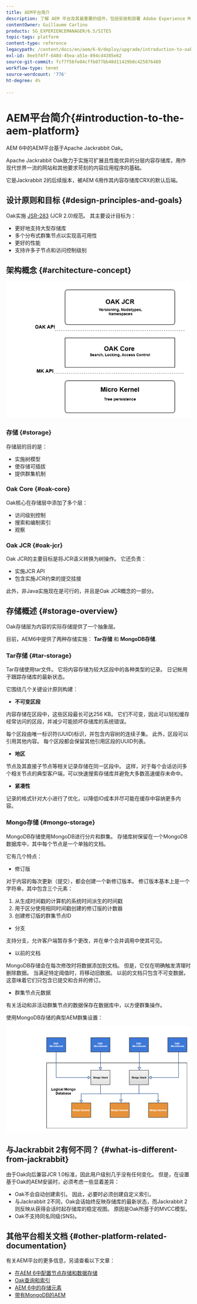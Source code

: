 ```yaml
---
title: AEM平台简介
description: 了解 AEM 平台及其最重要的组件，包括安装和部署 Adobe Experience Manager 6.5 及其架构，其中包括 Adobe Managed Services 云部署。
contentOwner: Guillaume Carlino
products: SG_EXPERIENCEMANAGER/6.5/SITES
topic-tags: platform
content-type: reference
legacypath: /content/docs/en/aem/6-0/deploy/upgrade/introduction-to-oak
exl-id: 8ee5f4ff-648d-45ea-a51e-894cd4385e62
source-git-commit: fcf7f56fe04cffb077bb40d11429b0c425876489
workflow-type: tm+mt
source-wordcount: '776'
ht-degree: 4%

---
```



# AEM平台简介{#introduction-to-the-aem-platform}

AEM 6中的AEM平台基于Apache Jackrabbit Oak。

Apache Jackrabbit Oak致力于实施可扩展且性能优异的分层内容存储库，用作现代世界一流的网站和其他要求苛刻的内容应用程序的基础。

它是Jackrabbit 2的后续版本，被AEM 6用作其内容存储库CRX的默认后端。

## 设计原则和目标 {#design-principles-and-goals}

Oak实施 [JSR-283](https://jcp.org/en/jsr/detail?id=283) (JCR 2.0)规范。 其主要设计目标为：

* 更好地支持大型存储库
* 多个分布式群集节点以实现高可用性
* 更好的性能
* 支持许多子节点和访问控制级别

## 架构概念 {#architecture-concept}

![chlimage_1-84](assets/chlimage_1-84.png)

### 存储 {#storage}

存储层的目的是：

* 实施树模型
* 使存储可插拔
* 提供群集机制

### Oak Core {#oak-core}

Oak核心在存储层中添加了多个层：

* 访问级别控制
* 搜索和编制索引
* 观察

### Oak JCR {#oak-jcr}

Oak JCR的主要目标是将JCR语义转换为树操作。 它还负责：

* 实施JCR API
* 包含实施JCR约束的提交挂接

此外，非Java实施现在是可行的，并且是Oak JCR概念的一部分。

## 存储概述 {#storage-overview}

Oak存储层为内容的实际存储提供了一个抽象层。

目前，AEM6中提供了两种存储实施： **Tar存储** 和 **MongoDB存储**.

### Tar存储 {#tar-storage}

Tar存储使用tar文件。 它将内容存储为较大区段中的各种类型的记录。 日记帐用于跟踪存储库的最新状态。

它围绕几个关键设计原则构建：

* **不可变区段**

内容存储在区段中，这些区段最长可达256 KB。 它们不可变，因此可以轻松缓存经常访问的区段，并减少可能损坏存储库的系统错误。

每个区段由唯一标识符(UUID)标识，并包含内容树的连续子集。 此外，区段可以引用其他内容。 每个区段都会保留其他引用区段的UUID列表。

* **地区**

节点及其直接子节点等相关记录存储在同一区段中。 这样，对于每个会话访问多个相关节点的典型客户端，可以快速搜索存储库并避免大多数高速缓存未命中。

* **紧凑性**

记录的格式针对大小进行了优化，以降低IO成本并尽可能在缓存中容纳更多内容。

### Mongo存储 {#mongo-storage}

MongoDB存储使用MongoDB进行分片和群集。 存储库树保留在一个MongoDB数据库中，其中每个节点是一个单独的文档。

它有几个特点：

* 修订版

对于内容的每次更新（提交），都会创建一个新修订版本。 修订版本基本上是一个字符串，其中包含三个元素：

1. 从生成时间戳的计算机的系统时间派生的时间戳
1. 用于区分使用相同时间戳创建的修订版的计数器
1. 创建修订版的群集节点ID

* 分支

支持分支，允许客户端暂存多个更改，并在单个合并调用中使其可见。

* 以前的文档

MongoDB存储会在每次修改时将数据添加到文档。 但是，它仅在明确触发清理时删除数据。 当满足特定阈值时，将移动旧数据。 以前的文档只包含不可变数据，这意味着它们只包含已提交和合并的修订。

* 群集节点元数据

有关活动和非活动群集节点的数据保存在数据库中，以方便群集操作。

使用MongoDB存储的典型AEM群集设置：

![chlimage_1-85](assets/chlimage_1-85.png)

## 与Jackrabbit 2有何不同？ {#what-is-different-from-jackrabbit}

由于Oak向后兼容JCR 1.0标准，因此用户级别几乎没有任何变化。 但是，在设置基于Oak的AEM安装时，必须考虑一些显着差异：

* Oak不会自动创建索引。 因此，必要时必须创建自定义索引。
* 与Jackrabbit 2不同，Oak会话始终反映存储库的最新状态，而Jackrabbit 2则反映从获得会话时起存储库的稳定视图。 原因是Oak所基于的MVCC模型。
* Oak不支持同名同级(SNS)。

## 其他平台相关文档 {#other-platform-related-documentation}

有关AEM平台的更多信息，另请查看以下文章：

* [在AEM 6中配置节点存储和数据存储](/help/sites-deploying/data-store-config.md)
* [Oak查询和索引](/help/sites-deploying/queries-and-indexing.md)
* [AEM 6中的存储元素](/help/sites-deploying/storage-elements-in-aem-6.md)
* [带有MongoDB的AEM](/help/sites-deploying/aem-with-mongodb.md)

